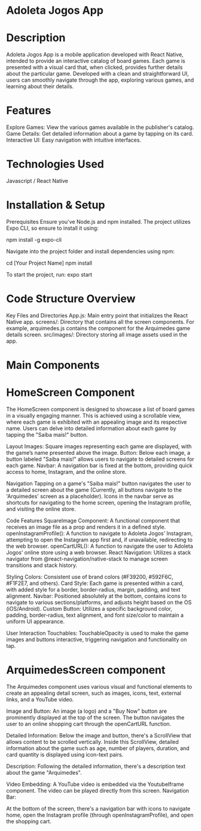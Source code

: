 # Adoleta Jogos App
# Description
Adoleta Jogos App is a mobile application developed with React Native, intended to provide an interactive catalog of board games. Each game is presented with a visual card that, when clicked, provides further details about the particular game. Developed with a clean and straightforward UI, users can smoothly navigate through the app, exploring various games, and learning about their details.

# Features
Explore Games: View the various games available in the publisher's catalog.
Game Details: Get detailed information about a game by tapping on its card.
Interactive UI: Easy navigation with intuitive interfaces.

# Technologies Used
Javascript / React Native


# Installation & Setup
Prerequisites
Ensure you've Node.js and npm installed. The project utilizes Expo CLI, so ensure to install it using:

npm install -g expo-cli

Navigate into the project folder and install dependencies using npm:

cd [Your Project Name]
npm install

To start the project, run:
expo start

# Code Structure Overview
Key Files and Directories
App.js: Main entry point that initializes the React Native app.
screens/: Directory that contains all the screen components. For example, arquimedes.js contains the component for the Arquimedes game details screen.
src/images/: Directory storing all image assets used in the app.

# Main Components
# HomeScreen Component
The HomeScreen component is designed to showcase a list of board games in a visually engaging manner. This is achieved using a scrollable view, where each game is exhibited with an appealing image and its respective name. Users can delve into detailed information about each game by tapping the "Saiba mais!" button.

Layout
Images: Square images representing each game are displayed, with the game’s name presented above the image.
Button: Below each image, a button labeled "Saiba mais!" allows users to navigate to detailed screens for each game.
Navbar: A navigation bar is fixed at the bottom, providing quick access to home, Instagram, and the online store.

Navigation
Tapping on a game's "Saiba mais!" button navigates the user to a detailed screen about the game (Currently, all buttons navigate to the 'Arquimedes' screen as a placeholder).
Icons in the navbar serve as shortcuts for navigating to the home screen, opening the Instagram profile, and visiting the online store.

Code Features
SquareImage Component: A functional component that receives an image file as a prop and renders it in a defined style.
openInstagramProfile(): A function to navigate to Adoleta Jogos’ Instagram, attempting to open the Instagram app first and, if unavailable, redirecting to the web browser.
openCartURL(): A function to navigate the user to Adoleta Jogos’ online store using a web browser.
React Navigation: Utilizes a stack navigator from @react-navigation/native-stack to manage screen transitions and stack history.

Styling
Colors: Consistent use of brand colors (#F39200, #592F6C, #F1F2E7, and others).
Card Style: Each game is presented within a card, with added style for a border, border-radius, margin, padding, and text alignment.
Navbar: Positioned absolutely at the bottom, contains icons to navigate to various sections/platforms, and adjusts height based on the OS (iOS/Android).
Custom Button: Utilizes a specific background color, padding, border-radius, text alignment, and font size/color to maintain a uniform UI appearance.

User Interaction
Touchables: TouchableOpacity is used to make the game images and buttons interactive, triggering navigation and functionality on tap.

# ArquimedesScreen component 
The Arquimedes component uses various visual and functional elements to create an appealing detail screen, such as images, icons, text, external links, and a YouTube video.

Image and Button:
An image (a logo) and a "Buy Now" button are prominently displayed at the top of the screen.
The button navigates the user to an online shopping cart through the openCartURL function.

Detailed Information:
Below the image and button, there's a ScrollView that allows content to be scrolled vertically.
Inside this ScrollView, detailed information about the game such as age, number of players, duration, and card quantity is displayed using icon-text pairs.

Description:
Following the detailed information, there's a description text about the game "Arquimedes".

Video Embedding:
A YouTube video is embedded via the YoutubeIframe component. The video can be played directly from this screen.
Navigation Bar:

At the bottom of the screen, there's a navigation bar with icons to navigate home, open the Instagram profile (through openInstagramProfile), and open the shopping cart.

